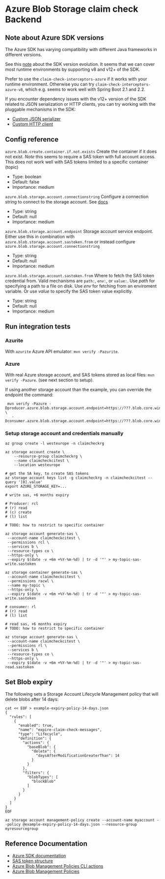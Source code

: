 # Azure Blob Storage claim check Backend

## Note about Azure SDK versions
The Azure SDK has varying compatibility with different Java frameworks in different versions.

See this [note](https://github.com/Azure/azure-storage-java/blob/master/V12%20Upgrade%20Story.md) about the SDK
version evolution. It seems that we can cover most runtime environments by supporting v8 and v12+ of the SDK.

Prefer to use the `claim-check-interceptors-azure` if it works with your runtime environment. Otherwise
you can try `claim-check-interceptors-azure-v8`, which e.g. seems to work well with Spring Boot 2.1 and 2.2.

If you encounter dependency issues with the v12+ version of the SDK related to JSON serialization or HTTP
clients, you can try working with the pluggable mechanisms in the SDK:
- [Custom JSON serializer](https://github.com/Azure/azure-sdk-for-java/wiki/Custom-JSON-serializer)
- [Custom HTTP client](https://github.com/Azure/azure-sdk-for-java/wiki/Custom-HTTP-Clients)


## Config reference

`azure.blob.create.container.if.not.exists`
Create the container if it does not exist. *Note* this seems to require a SAS token with full account access. This does not work well with SAS tokens limited to a specific container (topic)

* Type: boolean
* Default: false
* Importance: medium

`azure.blob.storage.account.connectionstring`
Configure a connection string to connect to the storage account. See [docs](https://docs.microsoft.com/en-us/azure/storage/common/storage-configure-connection-string)

* Type: string
* Default: null
* Importance: medium

`azure.blob.storage.account.endpoint`
Storage account service endpoint. Either use this in combination with `azure.blob.storage.account.sastoken.from` or instead configure `azure.blob.storage.account.connectionstring`

* Type: string
* Default: null
* Importance: medium

`azure.blob.storage.account.sastoken.from`
Where to fetch the SAS token credential from. Valid mechanisms are `path:`, `env:`, or `value:`. Use *path* for specifying a path to a file on disk. Use *env* for fetching from an enviroment variable. Or use *value* to specify the SAS token value explicitly.

* Type: string
* Default: null
* Importance: medium

## Run integration tests

### Azurite
With `azurite` Azure API emulator: `mvn verify -Pazurite`.

### Azure
With real Azure storage account, and SAS tokens stored as local files: `mvn verify -Pazure`. (see next section to setup).

If using another storage account than the example, you can override the endpoint the command:
```
 mvn verify -Pazure -Dproducer.azure.blob.storage.account.endpoint=https://???.blob.core.windows.net/ \
   -Dconsumer.azure.blob.storage.account.endpoint=https://???.blob.core.windows.net/
```

### Setup storage account and credentials manually

```
az group create -l westeurope -n claimcheckrg

az storage account create \
    --resource-group claimcheckrg \
    --name claimcheckcitest \
    --location westeurope
    
# get the SA key, to create SAS tokens
az storage account keys list -g claimcheckrg -n claimcheckcitest --query '[0].value'
export AZURE_STORAGE_KEY=...
    
# write sas, +6 months expiry

# Producer: rcl
# (r) read
# (c) create
# (l) list

# TODO: how to restrict to specific container

az storage account generate-sas \
 --account-name claimcheckcitest \
 --permissions rcl \
 --services b \
 --resource-types co \
 --https-only \
 --expiry $(date -v +6m +%Y-%m-%d) | tr -d '"' > my-topic-sas-write.sastoken 

az storage container generate-sas \
 --account-name claimcheckcitest \
 --permissions racwl \
 --name my-topic \
 --https-only \
 --expiry $(date -v +6m +%Y-%m-%d) | tr -d '"' > my-topic-sas-write.sastoken 

# consumer: rl
# (r) read
# (l) list

# read sas, +6 months expiry
# TODO: how to restrict to specific container

az storage account generate-sas \
 --account-name claimcheckcitest \
 --permissions rl \
 --services b \
 --resource-types co \
 --https-only \
 --expiry $(date -v +6m +%Y-%m-%d) | tr -d '"' > my-topic-sas-read.sastoken 
```

## Set Blob expiry
The following sets a Storage Account Lifecycle Management policy that will delete blobs after 14 days:
```
cat << EOF > example-expiry-policy-14-days.json
{
  "rules": [
    {
      "enabled": true,
      "name": "expire-claim-check-messages",
      "type": "Lifecycle",
      "definition": {
        "actions": {
          "baseBlob": {
            "delete": {
              "daysAfterModificationGreaterThan": 14
            }
          }
        },
        "filters": {
          "blobTypes": [
            "blockBlob"
          ]
        }
      }
    }
  ]
}
EOF

az storage account management-policy create --account-name myaccount --policy @example-expiry-policy-14-days.json --resource-group myresourcegroup
```

## Reference Documentation

- [Azure SDK documentation](https://azuresdkartifacts.blob.core.windows.net/azure-sdk-for-java/index.html)
- [SAS token structure](https://docs.microsoft.com/en-us/rest/api/storageservices/create-service-sas)
- [Azure Blob Management Policies CLI actions](https://docs.microsoft.com/en-us/azure/storage/blobs/lifecycle-management-overview)
- [Azure Blob Management Policies](https://docs.microsoft.com/en-us/azure/storage/blobs/lifecycle-management-overview)